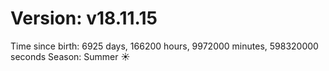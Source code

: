 # Version: v18.11.15
Time since birth: 6925 days, 166200 hours, 9972000 minutes, 598320000 seconds
Season: Summer ☀️
